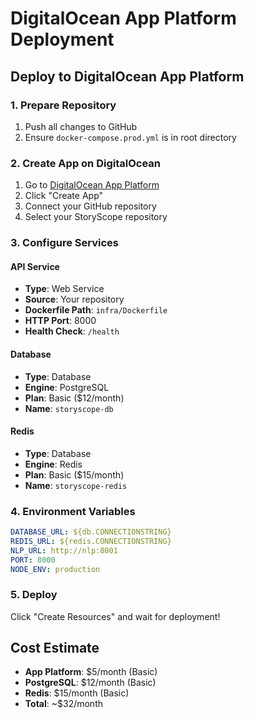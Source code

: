 # DigitalOcean App Platform Deployment

## Deploy to DigitalOcean App Platform

### 1. Prepare Repository
1. Push all changes to GitHub
2. Ensure `docker-compose.prod.yml` is in root directory

### 2. Create App on DigitalOcean
1. Go to [DigitalOcean App Platform](https://cloud.digitalocean.com/apps)
2. Click "Create App"
3. Connect your GitHub repository
4. Select your StoryScope repository

### 3. Configure Services

#### API Service
- **Type**: Web Service
- **Source**: Your repository
- **Dockerfile Path**: `infra/Dockerfile`
- **HTTP Port**: 8000
- **Health Check**: `/health`

#### Database
- **Type**: Database
- **Engine**: PostgreSQL
- **Plan**: Basic ($12/month)
- **Name**: `storyscope-db`

#### Redis
- **Type**: Database  
- **Engine**: Redis
- **Plan**: Basic ($15/month)
- **Name**: `storyscope-redis`

### 4. Environment Variables
```yaml
DATABASE_URL: ${db.CONNECTIONSTRING}
REDIS_URL: ${redis.CONNECTIONSTRING}
NLP_URL: http://nlp:8001
PORT: 8000
NODE_ENV: production
```

### 5. Deploy
Click "Create Resources" and wait for deployment!

## Cost Estimate
- **App Platform**: $5/month (Basic)
- **PostgreSQL**: $12/month (Basic)
- **Redis**: $15/month (Basic)
- **Total**: ~$32/month

